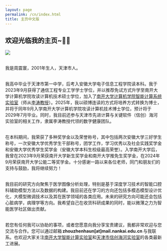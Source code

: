 ```yaml
---
layout: page
permalink: /cn/index.html
title: 主页中文版
---
```


## 欢迎光临我的主页~👏🏻

<img src="/images/ZZHCN.jpg" class="floatpic">

<br>我是周震寰，2001年生人，天津市人。

<br>我高中毕业于天津市第一中学，后考入安徽大学电子信息工程学院读本科。我于2023年9月获得了通信工程专业工学学士学位，并以推荐免试方式升学至南开大学计算机学院攻读计算机技术硕士学位，加入了[南开大学计算机学院智能计算系统实验室](https://ics.nankai.edu.cn/)（师从[李涛教授](https://cc.nankai.edu.cn/2021/0323/c13619a548882/page.htm)）。2025年，我以硕博连读的方式将培养方式转换为博士，并将于同年9月入学南开大学计算机学院攻读计算机技术博士学位，预计将于2029年7月毕业。同时，我目前还参与天津市先进计算与关键软件（信创）海河实验室的相关工作，隶属李涛教授代领的数字健康团队。

<br>在本科期间，我荣获了多种奖学金以及荣誉称号，其中包括两次安徽大学三好学生称号，一次安徽大学优秀学生干部称号，团学工作，学习优秀以及社会实践奖学金和安徽大学优秀学生奖学金（安徽大学本科生校级最高荣誉）。入学南开大学后，我曾在2023年9月荣获南开大学新生奖学金和南开大学推免生奖学金，在2024年9月荣获南开大学公能二等奖学金。十分感谢一路以来各位老师，同门和朋友们的支持与鼓励，我将继续努力！

<br>我目前的研究方向聚焦于医学图像分析处理，特别是基于深度学习技术的智能口腔科辅助模型方法以及数据的构建。我目前还在学习的方向还包括多模态模型设计优化，大模型微调技术以及其在医学领域的各类应用。未来的研究方向可能还会包括心脏病学，病理学等方向。我希望自己在收货科研成果的同时，能以微薄之力为智能医学社区做出贡献。

<br>若您有任何我可以协助的事项，或者您愿意向我分享宝贵建议，我都非常欢迎与您交流与合作。您可以通过邮箱 **zhouzhenhaun[at]mail.nankai.edu.cn** 与我联系。也欢迎大家关注[南开大学智能计算实验室](https://ics.nankai.edu.cn/)和[天津市信创海河实验室](https://www.hl-it.cn/)的各类最新工进展。

<br>

[//]: # (> 分享我最喜欢的一首诗，南宋朱熹的《观书有感》其一)

[//]: # (>)

[//]: # (> “半亩方塘一鉴开，天光云影共徘徊。)

[//]: # (>)

[//]: # (> 问渠那得清如许，为有源头活水来。”)
